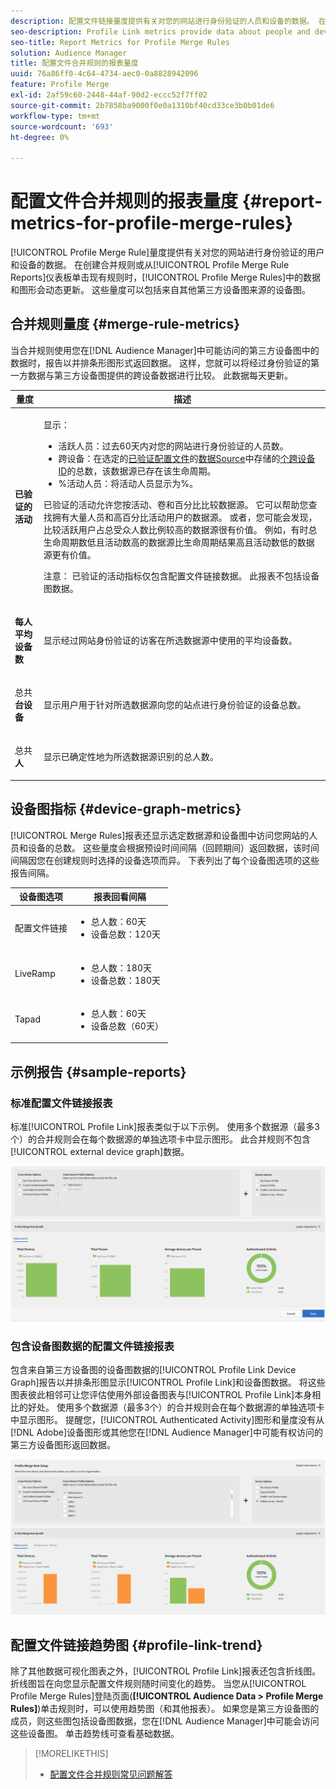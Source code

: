 ```yaml
---
description: 配置文件链接量度提供有关对您的网站进行身份验证的人员和设备的数据。 在创建合并规则或从“配置文件合并规则”仪表板单击现有规则时，配置文件链接中的数据和图形会动态更新。 这些量度可以包括来自其他第三方设备图源的设备图。
seo-description: Profile Link metrics provide data about people and devices that authenticate to your site. The data and graphs in Profile Link update dynamically as you create a merge rules or when you click an existing rule from the Profile Merge Rules dashboard. These metrics can include device graph from other third-party device graph sources.
seo-title: Report Metrics for Profile Merge Rules
solution: Audience Manager
title: 配置文件合并规则的报表量度
uuid: 76a86ff0-4c64-4734-aec0-0a8828942096
feature: Profile Merge
exl-id: 2af59c60-2448-44af-90d2-eccc52f7ff02
source-git-commit: 2b7858ba9000f0e0a1310bf40cd33ce3b0b01de6
workflow-type: tm+mt
source-wordcount: '693'
ht-degree: 0%

---
```


# 配置文件合并规则的报表量度 {#report-metrics-for-profile-merge-rules}

[!UICONTROL Profile Merge Rule]量度提供有关对您的网站进行身份验证的用户和设备的数据。 在创建合并规则或从[!UICONTROL Profile Merge Rule Reports]仪表板单击现有规则时，[!UICONTROL Profile Merge Rules]中的数据和图形会动态更新。 这些量度可以包括来自其他第三方设备图来源的设备图。

## 合并规则量度 {#merge-rule-metrics}

当合并规则使用您在[!DNL Audience Manager]中可能访问的第三方设备图中的数据时，报告以并排条形图形式返回数据。 这样，您就可以将经过身份验证的第一方数据与第三方设备图提供的跨设备数据进行比较。 此数据每天更新。

<table id="table_A7FB2F9804F84AC8A6DD05C0E6EE7555"> 
 <thead> 
  <tr> 
   <th colname="col1" class="entry"> 量度 </th> 
   <th colname="col2" class="entry"> 描述 </th> 
  </tr> 
 </thead>
 <tbody> 
  <tr> 
   <td colname="col1"> <p> <b><span class="wintitle">已验证的活动</span></b> </p> </td> 
   <td colname="col2"> <p>显示： </p> 
    <ul id="ul_7F7373919A4A49028EF4BF7B28D9F8E9"> 
     <li id="li_FE2F93C496D64ED8928B3E522C9585EA"> <span class="wintitle">活跃人员</span>：过去60天内对您的网站进行身份验证的人员数。 </li> 
     <li id="li_60CFD26EE68B442683C0ED5FED1A79C8"> <span class="wintitle">跨设备</span>：在选定的<a href="merge-rules-start.md#create-data-source">已验证配置文件</a>的<a href="https://experienceleague.adobe.com/docs/audience-manager/user-guide/features/data-sources/manage-datasources.html">数据Source</a>中存储的<a href="merge-rule-definitions.md">个跨设备ID</a>的总数，该数据源已存在该生命周期。 </li> 
     <li id="li_F2F07B6A326C4A18B79A0CF2C47D9677"> <span class="wintitle"> %活动人员</span>：将<span class="wintitle">活动人员</span>显示为%。 </li> 
    </ul> <p> <span class="wintitle">已验证的活动</span>允许您按活动、卷和百分比比较数据源。 它可以帮助您查找拥有大量人员和高百分比活动用户的数据源。 或者，您可能会发现，比较活跃用户占总受众人数比例较高的数据源很有价值。 例如，有时总生命周期数低且活动数高的数据源比生命周期结果高且活动数低的数据源更有价值。 </p> <p> <p>注意： <span class="wintitle">已验证的活动</span>指标仅包含<span class="wintitle">配置文件链接</span>数据。 此报表不包括<span class="wintitle">设备图</span>数据。 </p> </p> </td> 
  </tr> 
  <tr> 
   <td colname="col1"> <p> <b><span class="wintitle">每人平均设备数</span></b> </p> </td> 
   <td colname="col2"> <p> 显示经过网站身份验证的访客在所选数据源中使用的平均设备数。 </p> </td> 
  </tr> 
  <tr> 
   <td colname="col1"> <p> 总共<b><span class="wintitle">台设备</span></b> </p> </td> 
   <td colname="col2"> <p>显示用户用于针对所选数据源向您的站点进行身份验证的设备总数。 </p> </td> 
  </tr> 
  <tr> 
   <td colname="col1"> <p> 总共<b><span class="wintitle">人</span></b> </p> </td> 
   <td colname="col2"> <p>显示已确定性地为所选数据源识别的总人数。 </p> </td> 
  </tr> 
 </tbody> 
</table>

## 设备图指标 {#device-graph-metrics}

[!UICONTROL Merge Rules]报表还显示选定数据源和设备图中访问您网站的人员和设备的总数。 这些量度会根据预设时间间隔（回顾期间）返回数据，该时间间隔因您在创建规则时选择的设备选项而异。 下表列出了每个设备图选项的这些报告间隔。

<table id="table_038983EBC71F4A55BBCA99212AC5DEE6"> 
 <thead> 
  <tr> 
   <th colname="col1" class="entry"> 设备图选项 </th> 
   <th colname="col2" class="entry"> 报表回看间隔 </th> 
  </tr>
 </thead>
 <tbody> 
  <tr> 
   <td colname="col1"> <p><span class="wintitle">配置文件链接</span> </p> </td> 
   <td colname="col2"> <p> 
     <ul id="ul_B2FF2341573840549FFB96579F537082"> 
      <li id="li_B37323C2F2434F41B407500AC5C15447">总人数：60天 </li> 
      <li id="li_08D911224A60418BBB3CFB4E70CE73D4">设备总数：120天 </li> 
     </ul> </p> </td> 
  </tr> 
  <tr> 
   <td colname="col1"> <p><span class="wintitle"> LiveRamp</span> </p> </td> 
   <td colname="col2"> <p> 
     <ul id="ul_2772F3AD7E1440789B635794ECDE8DFB"> 
      <li id="li_1432363829D64615B1D349A3722D6268">总人数：180天 </li> 
      <li id="li_D5C0E3CE92524B54BBD36C73A326292B">设备总数：180天 </li> 
     </ul> </p> </td> 
  </tr> 
  <tr> 
   <td colname="col1"> <p><span class="wintitle"> Tapad</span> </p> </td> 
   <td colname="col2"> <p> 
     <ul id="ul_274529DB58E6442E95C6AD89BECB1362"> 
      <li id="li_67102211A72A4E47AACFE5E369793C17">总人数：60天 </li> 
      <li id="li_3E8F3DA6A7B5487895A626674DA363A5">设备总数（60天） </li> 
     </ul> </p> </td> 
  </tr> 
 </tbody> 
</table>

## 示例报告 {#sample-reports}

### 标准配置文件链接报表

标准[!UICONTROL Profile Link]报表类似于以下示例。 使用多个数据源（最多3个）的合并规则会在每个数据源的单独选项卡中显示图形。 此合并规则不包含[!UICONTROL external device graph]数据。

![](assets/profile-link-metrics.png)

### 包含设备图数据的配置文件链接报表

包含来自第三方设备图的设备图数据的[!UICONTROL Profile Link Device Graph]报告以并排条形图显示[!UICONTROL Profile Link]和设备图数据。 将这些图表彼此相邻可让您评估使用外部设备图表与[!UICONTROL Profile Link]本身相比的好处。 使用多个数据源（最多3个）的合并规则会在每个数据源的单独选项卡中显示图形。 提醒您，[!UICONTROL Authenticated Activity]图形和量度没有从[!DNL Adobe]设备图形或其他您在[!DNL Audience Manager]中可能有权访问的第三方设备图形返回数据。

![](assets/profile-link-graph.png)

## 配置文件链接趋势图 {#profile-link-trend}

除了其他数据可视化图表之外，[!UICONTROL Profile Link]报表还包含折线图。 折线图旨在向您显示配置文件规则随时间变化的趋势。 当您从[!UICONTROL Profile Merge Rules]登陆页面(**[!UICONTROL Audience Data > Profile Merge Rules]**)单击规则时，可以使用趋势图（和其他报表）。 如果您是第三方设备图的成员，则这些图包括设备图数据，您在[!DNL Audience Manager]中可能会访问这些设备图。 单击趋势线可查看基础数据。

>[!MORELIKETHIS]
>
>* [配置文件合并规则常见问题解答](../../faq/faq-profile-merge.md)
